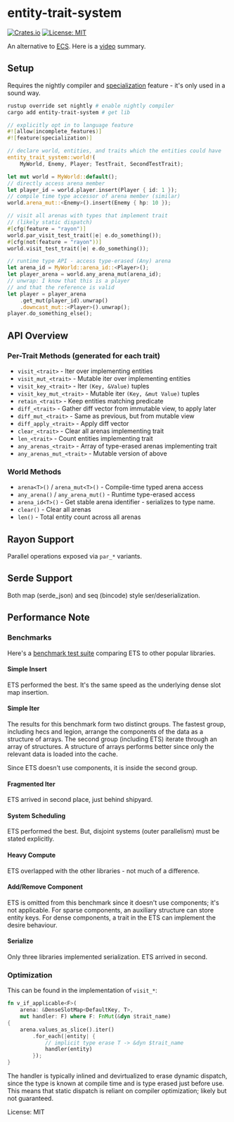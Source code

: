 # entity-trait-system

[![Crates.io](https://img.shields.io/crates/v/entity-trait-system.svg)](https://crates.io/crates/entity-trait-system)
[![License: MIT](https://img.shields.io/badge/License-MIT-yellow.svg)](https://opensource.org/licenses/MIT)

An alternative to [ECS](https://en.wikipedia.org/wiki/Entity_component_system).
Here is a [video](https://youtu.be/AezHJdwDfW0) summary.

## Setup

Requires the nightly compiler and
[specialization](https://std-dev-guide.rust-lang.org/policy/specialization.html)
feature - it's only used in a sound way.

```bash
rustup override set nightly # enable nightly compiler
cargo add entity-trait-system # get lib
```

```rs
// explicitly opt in to language feature
#![allow(incomplete_features)]
#![feature(specialization)]

// declare world, entities, and traits which the entities could have
entity_trait_system::world!(
    MyWorld, Enemy, Player; TestTrait, SecondTestTrait);

let mut world = MyWorld::default();
// directly access arena member
let player_id = world.player.insert(Player { id: 1 });
// compile time type accessor of arena member (similar)
world.arena_mut::<Enemy>().insert(Enemy { hp: 10 });

// visit all arenas with types that implement trait
// (likely static dispatch)
#[cfg(feature = "rayon")]
world.par_visit_test_trait(|e| e.do_something());
#[cfg(not(feature = "rayon"))]
world.visit_test_trait(|e| e.do_something());

// runtime type API - access type-erased (Any) arena
let arena_id = MyWorld::arena_id::<Player>();
let player_arena = world.any_arena_mut(arena_id);
// unwrap: I know that this is a player
// and that the reference is valid
let player = player_arena
    .get_mut(player_id).unwrap()
    .downcast_mut::<Player>().unwrap();
player.do_something_else();
```

## API Overview

### Per-Trait Methods (generated for each trait)
- `visit_<trait>` - Iter over implementing entities
- `visit_mut_<trait>` - Mutable iter over implementing entities
- `visit_key_<trait>` - Iter `(Key, &Value)` tuples
- `visit_key_mut_<trait>` - Mutable iter `(Key, &mut Value)` tuples
- `retain_<trait>` - Keep entities matching predicate
- `diff_<trait>` - Gather diff vector from immutable view, to apply later
- `diff_mut_<trait>` - Same as previous, but from mutable view
- `diff_apply_<trait>` - Apply diff vector
- `clear_<trait>` - Clear all arenas implementing trait
- `len_<trait>` - Count entities implementing trait
- `any_arenas_<trait>` - Array of type-erased arenas implementing trait
- `any_arenas_mut_<trait>` - Mutable version of above

### World Methods
- `arena<T>()` / `arena_mut<T>()` - Compile-time typed arena access
- `any_arena()` / `any_arena_mut()` - Runtime type-erased access
- `arena_id<T>()` - Get stable arena identifier - serializes to type name.
- `clear()` - Clear all arenas
- `len()` - Total entity count across all arenas

## Rayon Support
Parallel operations exposed via `par_*` variants.

## Serde Support
Both map (serde_json) and seq (bincode) style ser/deserialization.

## Performance Note

### Benchmarks

Here's a [benchmark test suite](https://github.com/jagprog5/ecs_bench_suite)
comparing ETS to other popular libraries.

#### Simple Insert

ETS performed the best. It's the same speed as the underlying dense slot map
insertion.

#### Simple Iter

The results for this benchmark form two distinct groups. The fastest group,
including hecs and legion, arrange the components of the data as a structure of
arrays. The second group (including ETS) iterate through an array of structures.
A structure of arrays performs better since only the relevant data is loaded
into the cache.

Since ETS doesn't use components, it is inside the second group.

#### Fragmented Iter

ETS arrived in second place, just behind shipyard.

#### System Scheduling

ETS performed the best. But, disjoint systems (outer parallelism) must be stated
explicitly.

#### Heavy Compute

ETS overlapped with the other libraries - not much of a difference.

#### Add/Remove Component

ETS is omitted from this benchmark since it doesn't use components; it's not
applicable. For sparse components, an auxiliary structure can store entity keys.
For dense components, a trait in the ETS can implement the desire behaviour.

#### Serialize

Only three libraries implemented serialization. ETS arrived in second.

### Optimization

This can be found in the implementation of `visit_*`:

```rust
fn v_if_applicable<F>(
    arena: &DenseSlotMap<DefaultKey, T>,
    mut handler: F) where F: FnMut(&dyn $trait_name)
{
    arena.values_as_slice().iter()
        .for_each(|entity| {
            // implicit type erase T -> &dyn $trait_name
            handler(entity)
        });
}
```

The handler is typically inlined and devirtualized to erase dynamic dispatch,
since the type is known at compile time and is type erased just before use. This
means that static dispatch is reliant on compiler optimization; likely but not
guaranteed.

License: MIT
